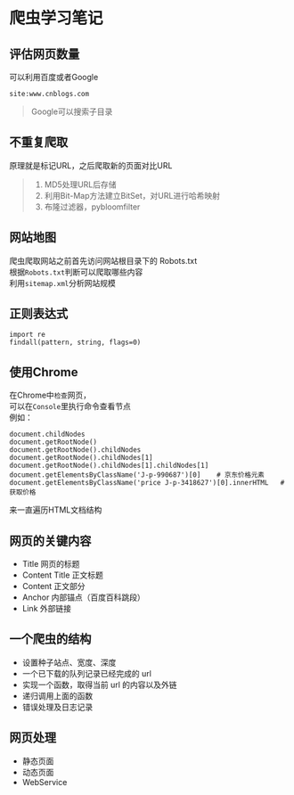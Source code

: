 # 爬虫学习笔记 

## 评估网页数量  

可以利用百度或者Google  

    site:www.cnblogs.com

 > Google可以搜索子目录  
 
 ## 不重复爬取  

 原理就是标记URL，之后爬取新的页面对比URL  
 > 1. MD5处理URL后存储  
 > 2. 利用Bit-Map方法建立BitSet，对URL进行哈希映射  
 > 3. 布隆过滤器，pybloomfilter  

## 网站地图  

爬虫爬取网站之前首先访问网站根目录下的 Robots.txt  
根据`Robots.txt`判断可以爬取哪些内容  
利用`sitemap.xml`分析网站规模  

## 正则表达式  

    import re
    findall(pattern, string, flags=0)


## 使用Chrome  

在Chrome中`检查`网页，  
可以在`Console`里执行命令查看节点  
例如：  

    document.childNodes
    document.getRootNode()
    document.getRootNode().childNodes
    document.getRootNode().childNodes[1]
    document.getRootNode().childNodes[1].childNodes[1]
    document.getElementsByClassName('J-p-990687')[0]	# 京东价格元素
    document.getElementsByClassName('price J-p-3418627')[0].innerHTML	# 获取价格 
    
来一直遍历HTML文档结构  

## 网页的关键内容  

- Title 网页的标题  
- Content Title 正文标题  
- Content 正文部分  
- Anchor 内部锚点（百度百科跳段）  
- Link 外部链接  


## 一个爬虫的结构  

- 设置种子站点、宽度、深度  
- 一个已下载的队列记录已经完成的 url  
- 实现一个函数，取得当前 url 的内容以及外链  
- 递归调用上面的函数  
- 错误处理及日志记录  

## 网页处理  

- 静态页面  
- 动态页面  
- WebService  














